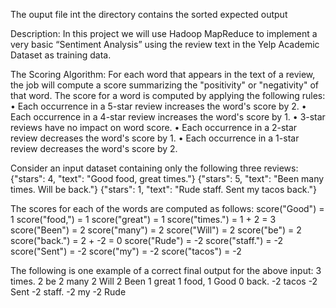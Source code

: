 The ouput file int the directory contains the sorted expected output

Description:
In this project we will use Hadoop MapReduce to implement a very basic “Sentiment Analysis” using the review text in the Yelp Academic Dataset as training data. 

The Scoring Algorithm:
For each word that appears in the text of a review, the job will compute a score summarizing the "positivity" or "negativity" of that word.
The score for a word is computed by applying the following rules:
•	Each occurrence in a 5-star review increases the word's score by 2.
•	Each occurrence in a 4-star review increases the word's score by 1.
•	3-star reviews have no impact on word score.
•	Each occurrence in a 2-star review decreases the word's score by 1.
•	Each occurrence in a 1-star review decreases the word's score by 2.

Consider an input dataset containing only the following three reviews:
{"stars": 4, "text": "Good food, great times."}
{"stars": 5, "text": "Been many times. Will be back."}
{"stars": 1, "text": "Rude staff. Sent my tacos back."}

The scores for each of the words are computed as follows:
score("Good") = 1
score("food,") = 1
score("great") = 1
score("times.") = 1 + 2 = 3
score("Been") = 2
score("many") = 2
score("Will") = 2
score("be") = 2
score("back.") = 2 + -2 = 0
score("Rude") = -2
score("staff.") = -2
score("Sent") = -2
score("my") = -2
score("tacos") = -2

The following is one example of a correct final output for the above input:
3    times.
2    be
2    many
2    Will
2    Been
1    great
1    food,
1    Good
0    back.
-2    tacos
-2    Sent
-2    staff.
-2    my
-2    Rude

